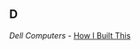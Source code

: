  ## D

 *Dell Computers* - [How I Built This](https://player.fm/series/how-i-built-this-with-guy-raz/dell-computers-michael-dell)
